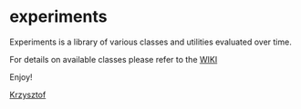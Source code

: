 # experiments
Experiments is a library of various classes and utilities evaluated over time.

For details on available classes please refer to the <a href="https://github.com/kbac70/experiments/wiki">WIKI</a>

Enjoy! 

<a href="https://sites.google.com/site/gadgetskbac70">Krzysztof</a>
